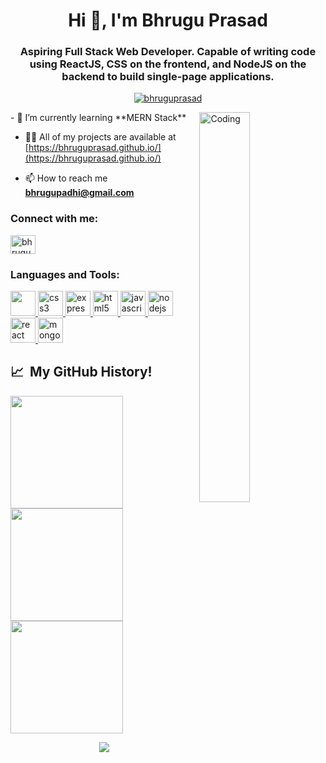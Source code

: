 
<h1 align="center">Hi 👋, I'm Bhrugu Prasad</h1>
<h3 align="center">Aspiring Full Stack Web Developer. Capable of writing code using ReactJS, CSS on the frontend, and NodeJS on the backend to build single-page applications.</h3>

<p align="center"> <a href="https://github.com/ryo-ma/github-profile-trophy"><img src="https://github-profile-trophy.vercel.app/?username=bhruguprasad" alt="bhruguprasad" /></a> </p>
<img align="right" width="40%" height="auto" src="https://i.pinimg.com/originals/e1/f3/41/e1f3413bf5036045713341394f617225.gif" alt="Coding" />
- 🌱 I’m currently learning **MERN Stack**

- 👨‍💻 All of my projects are available at [https://bhruguprasad.github.io/](https://bhruguprasad.github.io/)

- 📫 How to reach me **bhrugupadhi@gmail.com**


<h3 align="left">Connect with me:</h3>
<p align="left">
<a href="https://www.linkedin.com/in/bhrugu-prasad-61b759232/" target="-blank"><img align="center" src="https://img.icons8.com/color/48/null/linkedin-2--v1.png" alt="bhrugu-prasad-61b759232" height="30" width="40" /></a>
</p>

<!-- <h3 align="left">Languages and Tools:</h3>
<p align="left"> <a href="https://getbootstrap.com" target="_blank" rel="noreferrer"> <img src="https://raw.githubusercontent.com/devicons/devicon/master/icons/bootstrap/bootstrap-plain-wordmark.svg" alt="bootstrap" width="40" height="40"/> </a> <a href="https://www.w3schools.com/css/" target="_blank" rel="noreferrer"> <img src="https://raw.githubusercontent.com/devicons/devicon/master/icons/css3/css3-original-wordmark.svg" alt="css3" width="40" height="40"/> </a> <a href="https://git-scm.com/" target="_blank" rel="noreferrer"> <img src="https://www.vectorlogo.zone/logos/git-scm/git-scm-icon.svg" alt="git" width="40" height="40"/> </a> <a href="https://www.w3.org/html/" target="_blank" rel="noreferrer"> <img src="https://raw.githubusercontent.com/devicons/devicon/master/icons/html5/html5-original-wordmark.svg" alt="html5" width="40" height="40"/> </a> <a href="https://developer.mozilla.org/en-US/docs/Web/JavaScript" target="_blank" rel="noreferrer"> <img src="https://raw.githubusercontent.com/devicons/devicon/master/icons/javascript/javascript-original.svg" alt="javascript" width="40" height="40"/> </a> <a href="https://www.mongodb.com/" target="_blank" rel="noreferrer"> <img src="https://raw.githubusercontent.com/devicons/devicon/master/icons/mongodb/mongodb-original-wordmark.svg" alt="mongodb" width="40" height="40"/> </a> <a href="https://reactjs.org/" target="_blank" rel="noreferrer"> <img src="https://raw.githubusercontent.com/devicons/devicon/master/icons/react/react-original-wordmark.svg" alt="react" width="40" height="40"/> </a> <a href="https://redux.js.org" target="_blank" rel="noreferrer"> <img src="https://raw.githubusercontent.com/devicons/devicon/master/icons/redux/redux-original.svg" alt="redux" width="40" height="40"/> </a> <a href="https://www.typescriptlang.org/" target="_blank" rel="noreferrer"> <img src="https://raw.githubusercontent.com/devicons/devicon/master/icons/typescript/typescript-original.svg" alt="typescript" width="40" height="40"/> </a> </p> -->


<h3 align="left">Languages and Tools:</h3>
<p align="left"> <a href="https://chakra-ui.com/" target="_blank" rel="noreferrer"> <img src="https://img.icons8.com/color/48/null/chakra-ui.png" width="40" height="40"/> </a> <a href="https://www.w3schools.com/css/" target="_blank" rel="noreferrer"> <img src="https://img.icons8.com/color/48/null/css3.png" alt="css3" width="40" height="40"/> </a> <a href="https://expressjs.com" target="_blank" rel="noreferrer"> <img src="https://www.edureka.co/blog/wp-content/uploads/2019/07/express-logo.png" alt="express" width="40" height="40"/> </a> <a href="https://www.w3.org/html/" target="_blank" rel="noreferrer"> <img src="https://img.icons8.com/color/48/null/html-5--v1.png" alt="html5" width="40" height="40"/> </a> <a href="https://developer.mozilla.org/en-US/docs/Web/JavaScript" target="_blank" rel="noreferrer"> <img src="https://img.icons8.com/color/48/null/javascript--v1.png" alt="javascript" width="40" height="40"/> </a> <a href="https://nodejs.org" target="_blank" rel="noreferrer"> <img src="https://img.icons8.com/color/48/null/nodejs.png" alt="nodejs" width="40" height="40"/> </a> <a href="https://reactjs.org/" target="_blank" rel="noreferrer"> <img src="https://img.icons8.com/office/48/null/react.png" alt="react" width="40" height="40"/> </a> <a href="https://www.mongodb.com/" target="_blank" rel="noreferrer"> <img src="https://img.icons8.com/color/48/null/mongodb.png" alt="mongodb" width="40" height="40"/> </a> </p>

<h2> 📈 &nbsp;My GitHub History!</h2>
<a href="https://github.com/bhruguprasad" align="center">
  <img height="180em" src="https://github-readme-stats.vercel.app/api?username=bhruguprasad&theme=noctis_minimus&show_icons=true" />
  <img height="180em" src="https://github-readme-stats.vercel.app/api/top-langs/?username=bhruguprasad&theme=noctis_minimus&layout=compact" />
  
</a>
<img height="180em" src="https://github-readme-streak-stats.herokuapp.com/?user=bhruguprasad&theme=noctis_minimus&layout=compact" align="center"/>
<!-- ![Alt Text](https://media0.giphy.com/media/iIqmM5tTjmpOB9mpbn/giphy.gif?cid=ecf05e476vmz531xhlxx640d9p9tegu1axrrd3ryvcb2cjyo&rid=giphy.gif&ct=g) -->

<p align="center">
  <img src="https://capsule-render.vercel.app/api?type=waving&color=gradient&height=100&section=footer"/>
</p>
